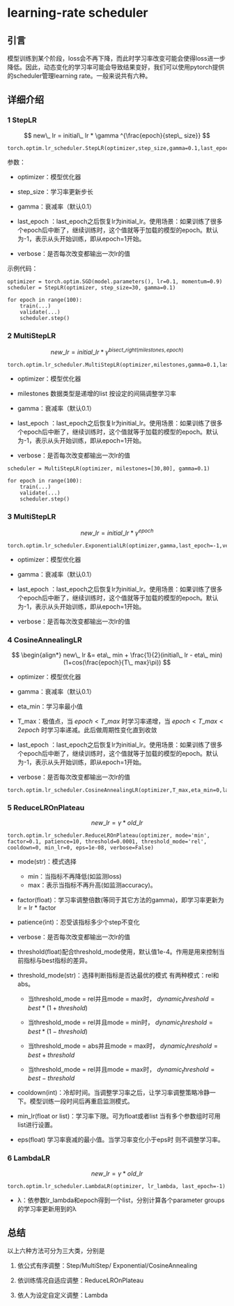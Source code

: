 # learning-rate scheduler

## 引言

模型训练到某个阶段，loss会不再下降，而此时学习率改变可能会使得loss进一步降低。因此，动态变化的学习率可能会导致结果变好，我们可以使用pytorch提供的scheduler管理learning rate。一般来说共有六种。

## 详细介绍

### 1 StepLR

$$
new\_ lr = initial\_ lr * \gamma ^{\frac{epoch}{step\_ size}}
$$



```
torch.optim.lr_scheduler.StepLR(optimizer,step_size,gamma=0.1,last_epoch=-1,verbose=False)
```

参数：

- optimizer：模型优化器

- step_size：学习率更新步长

- gamma：衰减率（默认0.1）

- last_epoch ：last_epoch之后恢复lr为initial_lr。使用场景：如果训练了很多个epoch后中断了，继续训练时，这个值就等于加载的模型的epoch。默认为-1，表示从头开始训练，即从epoch=1开始。

- verbose：是否每次改变都输出一次lr的值

示例代码：

```
optimizer = torch.optim.SGD(model.parameters(), lr=0.1, momentum=0.9)
scheduler = StepLR(optimizer, step_size=30, gamma=0.1)

for epoch in range(100):
    train(...)
    validate(...)
    scheduler.step()
```

### 2 MultiStepLR

$$
new\_ lr=initial \_ lr * \gamma ^{bisect\_ right(milestones,epoch)}
$$

```
torch.optim.lr_scheduler.MultiStepLR(optimizer,milestones,gamma=0.1,last_epoch=-1,verbose=False)
```

- optimizer：模型优化器

- milestones 数据类型是递增的list 按设定的间隔调整学习率

- gamma：衰减率（默认0.1）

- last_epoch ：last_epoch之后恢复lr为initial_lr。使用场景：如果训练了很多个epoch后中断了，继续训练时，这个值就等于加载的模型的epoch。默认为-1，表示从头开始训练，即从epoch=1开始。

- verbose：是否每次改变都输出一次lr的值


```
scheduler = MultiStepLR(optimizer, milestones=[30,80], gamma=0.1)

for epoch in range(100):
    train(...)
    validate(...)
    scheduler.step()
```

### 3 MultiStepLR

$$
new\_ lr=initial\_ lr* \gamma ^{epoch}
$$

```
torch.optim.lr_scheduler.ExponentialLR(optimizer,gamma,last_epoch=-1,verbose=False)
```

- optimizer：模型优化器

- gamma：衰减率（默认0.1）

- last_epoch ：last_epoch之后恢复lr为initial_lr。使用场景：如果训练了很多个epoch后中断了，继续训练时，这个值就等于加载的模型的epoch。默认为-1，表示从头开始训练，即从epoch=1开始。

- verbose：是否每次改变都输出一次lr的值

### 4 CosineAnnealingLR

$$
\begin{align*}
new\_ lr &= eta\_ min + \frac{1}{2}(initial\_ lr - eta\_ min)(1+cos(\frac{epoch}{T\_ max}\pi))
$$

- optimizer：模型优化器

- gamma：衰减率（默认0.1）

- eta_min：学习率最小值

- T_max：极值点，当 $epoch<T\_ max$ 时学习率递增，当 $epoch<T\_ max<2epoch$ 时学习率递减。此后做周期性变化直到收敛

- last_epoch ：last_epoch之后恢复lr为initial_lr。使用场景：如果训练了很多个epoch后中断了，继续训练时，这个值就等于加载的模型的epoch。默认为-1，表示从头开始训练，即从epoch=1开始。

- verbose：是否每次改变都输出一次lr的值

```
torch.optim.lr_scheduler.CosineAnnealingLR(optimizer,T_max,eta_min=0,last_epoch=-1,verbose=False)
```

### 5 ReduceLROnPlateau

$$
new\_ lr=\gamma * old\_ lr
$$

```
torch.optim.lr_scheduler.ReduceLROnPlateau(optimizer, mode='min', factor=0.1, patience=10, threshold=0.0001, threshold_mode='rel', cooldown=0, min_lr=0, eps=1e-08, verbose=False)
```

- mode(str)：模式选择
    - min：当指标不再降低(如监测loss)
    - max：表示当指标不再升高(如监测accuracy)。

- factor(float)：学习率调整倍数(等同于其它方法的gamma)，即学习率更新为lr = lr * factor

- patience(int)：忍受该指标多少个step不变化

- verbose：是否每次改变都输出一次lr的值

- threshold(float)配合threshold_mode使用，默认值1e-4。作用是用来控制当前指标与best指标的差异。

- threshold_mode(str)：选择判断指标是否达最优的模式 有两种模式：rel和abs。

    - 当threshold_mode = rel并且mode = max时， $dynamic_threshold = best * ( 1 + threshold )$

    - 当threshold_mode = rel并且mode = min时， $dynamic_threshold = best * ( 1 - threshold )$

    - 当threshold_mode = abs并且mode = max时， $dynamic_threshold = best + threshold$

    - 当threshold_mode = rel并且mode = max时， $dynamic_threshold = best - threshold$

- cooldown(int)：冷却时间。当调整学习率之后，让学习率调整策略冷静一下。模型训练一段时间后再重启监测模式。

- min_lr(float or list)：学习率下限。可为float或者list 当有多个参数组时可用list进行设置。

- eps(float) 学习率衰减的最小值。当学习率变化小于eps时 则不调整学习率。

### 6 LambdaLR
$$
new\_ lr=\gamma * old\_ lr
$$

```
torch.optim.lr_scheduler.LambdaLR(optimizer, lr_lambda, last_epoch=-1)
```

- λ：依参数lr_lambda和epoch得到一个list，分别计算各个parameter groups的学习率更新用到的λ

## 总结
以上六种方法可分为三大类，分别是

1. 依公式有序调整：Step/MultiStep/ Exponential/CosineAnnealing

2. 依训练情况自适应调整：ReduceLROnPlateau

3. 依人为设定自定义调整：Lambda




